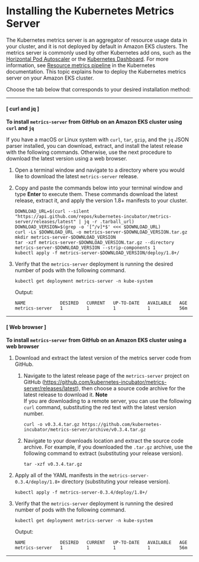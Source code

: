 # Installing the Kubernetes Metrics Server<a name="metrics-server"></a>

The Kubernetes metrics server is an aggregator of resource usage data in your cluster, and it is not deployed by default in Amazon EKS clusters\. The metrics server is commonly used by other Kubernetes add ons, such as the [Horizontal Pod Autoscaler](horizontal-pod-autoscaler.md) or the [Kubernetes Dashboard](dashboard-tutorial.md)\. For more information, see [Resource metrics pipeline](https://kubernetes.io/docs/tasks/debug-application-cluster/resource-metrics-pipeline/) in the Kubernetes documentation\. This topic explains how to deploy the Kubernetes metrics server on your Amazon EKS cluster\.

Choose the tab below that corresponds to your desired installation method:

------
#### [ curl and jq ]

**To install `metrics-server` from GitHub on an Amazon EKS cluster using `curl` and `jq`**

If you have a macOS or Linux system with `curl`, `tar`, `gzip`, and the `jq` JSON parser installed, you can download, extract, and install the latest release with the following commands\. Otherwise, use the next procedure to download the latest version using a web browser\.

1. Open a terminal window and navigate to a directory where you would like to download the latest `metrics-server` release\. 

1. Copy and paste the commands below into your terminal window and type **Enter** to execute them\. These commands download the latest release, extract it, and apply the version 1\.8\+ manifests to your cluster\.

   ```
   DOWNLOAD_URL=$(curl --silent "https://api.github.com/repos/kubernetes-incubator/metrics-server/releases/latest" | jq -r .tarball_url)
   DOWNLOAD_VERSION=$(grep -o '[^/v]*$' <<< $DOWNLOAD_URL)
   curl -Ls $DOWNLOAD_URL -o metrics-server-$DOWNLOAD_VERSION.tar.gz
   mkdir metrics-server-$DOWNLOAD_VERSION
   tar -xzf metrics-server-$DOWNLOAD_VERSION.tar.gz --directory metrics-server-$DOWNLOAD_VERSION --strip-components 1
   kubectl apply -f metrics-server-$DOWNLOAD_VERSION/deploy/1.8+/
   ```

1. Verify that the `metrics-server` deployment is running the desired number of pods with the following command\.

   ```
   kubectl get deployment metrics-server -n kube-system
   ```

   Output:

   ```
   NAME             DESIRED   CURRENT   UP-TO-DATE   AVAILABLE   AGE
   metrics-server   1         1         1            1           56m
   ```

------
#### [ Web browser ]

**To install `metrics-server` from GitHub on an Amazon EKS cluster using a web browser**

1. Download and extract the latest version of the metrics server code from GitHub\.

   1. Navigate to the latest release page of the `metrics-server` project on GitHub \([https://github\.com/kubernetes\-incubator/metrics\-server/releases/latest](https://github.com/kubernetes-incubator/metrics-server/releases/latest)\), then choose a source code archive for the latest release to download it\.
**Note**  
If you are downloading to a remote server, you can use the following `curl` command, substituting the red text with the latest version number\.  

      ```
      curl -o v0.3.4.tar.gz https://github.com/kubernetes-incubator/metrics-server/archive/v0.3.4.tar.gz
      ```

   1. Navigate to your downloads location and extract the source code archive\. For example, if you downloaded the `.tar.gz` archive, use the following command to extract \(substituting your release version\)\. 

      ```
      tar -xzf v0.3.4.tar.gz
      ```

1. Apply all of the YAML manifests in the `metrics-server-0.3.4/deploy/1.8+` directory \(substituting your release version\)\.

   ```
   kubectl apply -f metrics-server-0.3.4/deploy/1.8+/
   ```

1. Verify that the `metrics-server` deployment is running the desired number of pods with the following command\.

   ```
   kubectl get deployment metrics-server -n kube-system
   ```

   Output:

   ```
   NAME             DESIRED   CURRENT   UP-TO-DATE   AVAILABLE   AGE
   metrics-server   1         1         1            1           56m
   ```

------
